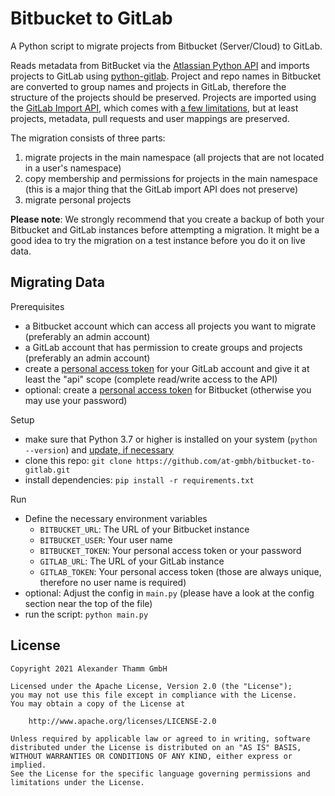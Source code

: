 # Bitbucket to GitLab

A Python script to migrate projects from Bitbucket (Server/Cloud) to GitLab.

Reads metadata from BitBucket via the [Atlassian Python API](https://atlassian-python-api.readthedocs.io/) and imports projects to GitLab using [python-gitlab](https://python-gitlab.readthedocs.io). Project and repo names in Bitbucket are converted to group names and projects in GitLab, therefore the structure of the projects should be preserved. Projects are imported using the [GitLab Import API](https://docs.gitlab.com/ee/api/import.html), which comes with [a few limitations](https://docs.gitlab.com/ee/user/project/import/bitbucket_server.html#limitations), but at least projects, metadata, pull requests and user mappings are preserved.

The migration consists of three parts:

1. migrate projects in the main namespace (all projects that are not located in a user's namespace)
2. copy membership and permissions for projects in the main namespace (this is a major thing that the GitLab import API does not preserve)
3. migrate personal projects

**Please note**: We strongly recommend that you create a backup of both your Bitbucket and GitLab instances before attempting a migration. It might be a good idea to try the migration on a test instance before you do it on live data.

## Migrating Data

Prerequisites

* a Bitbucket account which can access all projects you want to migrate (preferably an admin account)
* a GitLab account that has permission to create groups and projects (preferably an admin account)
* create a [personal access token](https://docs.gitlab.com/ee/user/profile/personal_access_tokens.html) for your GitLab account and give it at least the "api" scope (complete read/write access to the API)
* optional: create a [personal access token](https://confluence.atlassian.com/bitbucketserver/personal-access-tokens-939515499.html) for Bitbucket (otherwise you may use your password)

Setup

* make sure that Python 3.7 or higher is installed on your system (`python --version`) and [update, if necessary](https://www.python.org/downloads/)
* clone this repo: `git clone https://github.com/at-gmbh/bitbucket-to-gitlab.git`
* install dependencies: `pip install -r requirements.txt`

Run

* Define the necessary environment variables
  - `BITBUCKET_URL`: The URL of your Bitbucket instance
  - `BITBUCKET_USER`: Your user name
  - `BITBUCKET_TOKEN`: Your personal access token or your password
  - `GITLAB_URL`: The URL of your GitLab instance
  - `GITLAB_TOKEN`: Your personal access token (those are always unique, therefore no user name is required)
* optional: Adjust the config in `main.py` (please have a look at the config section near the top of the file)
* run the script: `python main.py`

## License

    Copyright 2021 Alexander Thamm GmbH

    Licensed under the Apache License, Version 2.0 (the "License");
    you may not use this file except in compliance with the License.
    You may obtain a copy of the License at

        http://www.apache.org/licenses/LICENSE-2.0

    Unless required by applicable law or agreed to in writing, software
    distributed under the License is distributed on an "AS IS" BASIS,
    WITHOUT WARRANTIES OR CONDITIONS OF ANY KIND, either express or implied.
    See the License for the specific language governing permissions and
    limitations under the License.
